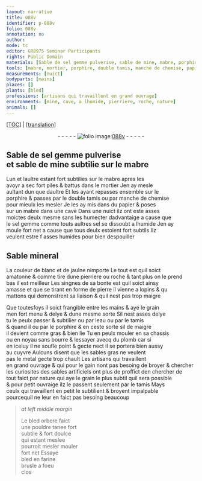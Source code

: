 ```yaml
---
layout: narrative
title: 088v
identifier: p-088v
folio: 088v
annotation: no
author:
mode: tc
editor: GR8975 Seminar Participants
rights: Public Domain
materials: [Sable de sel gemme pulverise, sable de mine, mabre, porphire, papier, sel gemme, sel, pierre, eau, bourre, plomb, cuyvre, sables gras, metal, sables artificiels, bled orbere, bled en farine]
tools: [mabre, mortier, porphire, double tamis, manche de chemise, papier, mains, tamis, chassis]
measurements: [nuict]
bodyparts: [mains]
places: []
plants: [bled]
professions: [artisans qui travaillent en grand ouvrage]
environments: [mine, cave, a lhumide, pierriere, roche, nature]
animals: []
---
```


 <p><a href="{{ site.baseurl }}/diplomatic/">[TOC]</a> | <a href="{{ site.baseurl }}/texts/p-088v_tl/" target="_blank">[translation]</a></p><div class="folio" align="center">- - - - - <a href="http://gallica.bnf.fr/ark:/12148/btv1b10500001g/f182.image" target="_blank"><img src="https://cu-mkp.github.io/2017-workshop-edition/assets/photo-icon.png" alt="folio image: " style="display:inline-block; margin-bottom:-3px;"/>088v</a> - - - - - </div>  
  

## <span class="m">Sable de sel gemme pulverise</span><br/> et <span class="m">sable de <span class="env">mine</span></span> subtilie sur le <span class="tl"><span class="m">mabre</span></span>

 
Lun et laultre estant fort subtilies sur le <span class="tl"><span class="m">mabre</span></span> apres les<br/> avoyr a sec fort piles & battus dans le <span class="tl">mortier</span> Jen ay mesle<br/> aultant dun que daultre Et les ayant repasses ensemble sur le<br/> <span class="tl"><span class="m">porphire</span></span> & passes par le <span class="tl">double tamis</span> ou par <span class="tl">manche de chemise</span><br/> pour mieulx les mesler Je les ay mis dans du <span class="tl"><span class="m">papier</span></span> & poses<br/> sur un <span class="tl"><span class="m">mabre</span></span> dans une <span class="env">cave</span> Dans une <span class="ms"><span class="tmp">nuict</span></span> ilz ont este asses<br/> moictes deulx mesme sans les humecter dadvantaige a cause que<br/> le <span class="m">sel gemme</span> co<span class="exp">mm</span>e touts aultres <span class="m">sel</span> se dissoubt <span class="env">a lhumide</span> Jen ay<br/> moule fort net a cause que tous deulx estoient fort subtils Ilz<br/> veulent estre <span class="del">f</span> asses humides pour bien despouiller
 
 
  

## Sable mineral

 
La couleur de blanc et de jaulne nimporte Le tout est quil soict<br/> amatonne & comme tire dune <span class="env">pierriere</span> ou <span class="env">roche</span> & tant plus on le prend<br/> bas il est meilleur Les singnes de sa bonte est quil soict ainsy<br/> amasse et que se tirant en forme de <span class="m">pierre</span> il vienne a lopins & <span class="del">qu</span><br/> mattons qui demonstrent sa liaison & quil nest pas trop maigre
 
Que toutesfoys il soict <span class="sn">frangible entre les <span class="tl"><span class="bp">mains</span></span></span> & aye le grain<br/> <span class="del">men</span> fort menu & delye & dune mesme sorte Sil nest asses delye<br/> tu le peulx passer & subtilier ou par l<span class="m">eau</span> ou par le <span class="tl">tamis</span><br/> <span class="del">& quand il</span> ou par le <span class="tl"><span class="m">porphire</span></span> & en ceste sorte <span class="del">sil</span> de maigre<br/> il devient co<span class="exp">mm</span>e gras & bien lie Tu en peulx mouler en <span class="del">sa</span> <span class="tl">chassis</span><br/> ou en noyau sans <span class="m">bourre</span> & lessayer avecq du <span class="m">plomb</span> car si<br/> en iceluy il ne soufle point & gecte nect il se portera bien aussy<br/> au <span class="m">cuyvre</span> Aulcuns disent que les <span class="m">sables gras</span> ne veulent<br/> pas le <span class="m">metal</span> gecte trop chault Les <span class="pro">artisans qui travaillent<br/> en grand ouvrage</span> & qui pour le gain nont pas besoing de broyer & chercher<br/> les curiosites des <span class="m">sables artificiels</span> ont plus de proffict den chercher de<br/> tout faict par <span class="env">nature</span> qui aye le grain le plus subtil quil sera possible<br/> & pour petit ouvraige ilz le passent seulem<span class="exp">ent</span> par le <span class="tl">tamis</span> Mays<br/> ceulx qui travaillent en petit le subtilient & broyent impalpable<br/> pourcequil ne leur en faict pas besoing beaucoup
 
> *at left middle margin*
> 
> 
>   Le <span class="m"><span class="pa">bled</span> orbere</span> faict<br/> une pouldre tanee fort<br/> subtile & fort doulce<br/> qui estant meslee<br/> pourroit <span class="del">mesler</span> mouler<br/> fort net Essaye<br/> <span class="m"><span class="pa">bled</span> en farine</span><br/> brusle a foeu<br/> clos
 
 